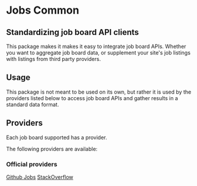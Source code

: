 # Jobs Common

## Standardizing job board API clients

This package makes it makes it easy to integrate job board APIs. Whether you want to aggregate job board data, or supplement your site's job listings with listings from third party providers.



## Usage
This package is not meant to be used on its own, but rather it is used by the providers listed below to access job board APIs and gather results in a standard data format.

## Providers

Each job board supported has a provider.

The following providers are available:

### Official providers

[Github Jobs](https://jobs.github.com/)
[StackOverflow](https://stackoverflow.com/jobs)
